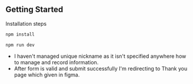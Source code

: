 ## Getting Started

Installation steps

```bash
npm install

npm run dev
```

- I haven't managed unique nickname as it isn't specified anywhere how to manage and record information.
- After form is valid and submit successfully I'm redirecting to Thank you page which given in figma. 